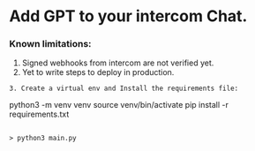 # Add GPT to your intercom Chat.

### Known limitations:

1. Signed webhooks from intercom are not verified yet.
2. Yet to write steps to deploy in production.

```
3. Create a virtual env and Install the requirements file:
```
python3 -m venv venv
source venv/bin/activate
pip install -r requirements.txt
```

> python3 main.py
